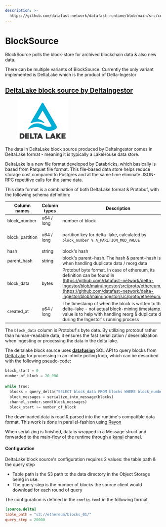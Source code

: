 ```yaml
---
description: >-
  https://github.com/datafast-network/datafast-runtime/blob/main/src/components/block_source/mod.rs
---
```


# BlockSource

BlockSource polls the block-store for archived blockchain data & also new data.&#x20;

There can be multiple variants of BlockSource. Currently the only variant implemented is DeltaLake which is the product of Delta-Ingestor

## [DeltaLake block source by DeltaIngestor](https://github.com/datafast-network/datafast-runtime/blob/main/src/components/block\_source/delta/mod.rs)

<figure><img src="../.gitbook/assets/68747470733a2f2f646f63732e64656c74612e696f2f6c61746573742f5f7374617469632f64656c74612d6c616b652d77686974652e706e67.png" alt="" width="163"><figcaption></figcaption></figure>

The data in DeltaLake block source produced by DeltaIngestor comes in DeltaLake format - meaning it is typically a LakeHouse data store.

DeltaLake is a new file format developed by Databricks, which basically is based from Parquet file format. This file-based data store helps reduce storage cost compared to Postgres and at the same time eliminate JSON-RPC repetitive calls for the same data.

This data format is a combination of both DeltaLake format & Protobuf, with the following schema definition:

| Column names     | Column types | Description                                                                                                                                                                                                                                                                |
| ---------------- | ------------ | -------------------------------------------------------------------------------------------------------------------------------------------------------------------------------------------------------------------------------------------------------------------------- |
| block\_number    | u64 / long   | number of block                                                                                                                                                                                                                                                            |
| block\_partition | u64 / long   | <p>partition key for delta-lake, calculated by <br><code>block_number % A_PARITION_MOD_VALUE</code></p>                                                                                                                                                                    |
| hash             | string       | block's hash                                                                                                                                                                                                                                                               |
| parent\_hash     | string       | block's parent-hash. The hash & parent-hash is used when handling duplicate data / reorg data                                                                                                                                                                              |
| block\_data      | bytes        | Protobuf byte format. In case of ethereum, its definition can be found in [https://github.com/datafast-network/delta-ingestor/blob/main/ingestor/src/proto/ethereum.proto](https://github.com/datafast-network/delta-ingestor/blob/main/ingestor/src/proto/ethereum.proto) |
| created\_at      | u64 / long   | The timestamp of when the block is written to the delta-lake - not actual block-mining timestamp. This value is to help with handling reorg & duplicate data during the Ingestor's running process                                                                         |

The `block_data` column is Protobuf's byte data. By utilizing protobuf rather than human-readable data, it ensures the fast serialization / deserialization when ingesting or processing the data in the delta lake.

The deltalake block source uses [**datafusion**](https://arrow.apache.org/datafusion/) SQL API to query blocks from [DeltaLake](https://delta.io/) for processing in an infinite polling loop, which can be described with the following pseudo-code:

```python
block_start = 0
number_of_block = 20_000

while true:
  blocks = query_delta("SELECT block_data FROM blocks WHERE block_number >= {block_start} AND block_number < {block_start + number_of_block}")
  block_messages = serialize_into_message(blocks)
  channel_sender.send(block_messages)
  block_start += number_of_block
```

The downloaded data is read & parsed into the runtime's compatible data format. This work is done in parallel-fashion using [Rayon](https://docs.rs/rayon/latest/rayon/index.html)&#x20;

When serializing is finished, data is wrapped in a Message struct and forwarded to the main-flow of the runtime through a [kanal](https://github.com/fereidani/kanal) channel.

#### Configuration

DeltaLake block source's configuration requires 2 values: the table path & the query step

* Table path is the S3 path to the data directory in the Object Storage being in use.
* The query-step is the number of blocks the source client would download for each round of query

The configuration is defined in the `config.toml` in the following format

```toml
[source.delta]
table_path = "s3://ethereum/blocks_01/"
query_step = 20000
```
